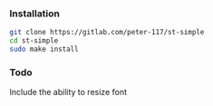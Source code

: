 ###  Installation

~~~bash
git clone https://gitlab.com/peter-117/st-simple
cd st-simple
sudo make install
~~~

###  Todo 

Include the ability to resize font
